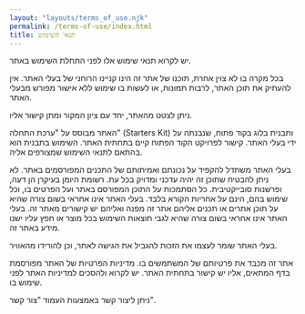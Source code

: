 ```yaml
---
layout: "layouts/terms_of_use.njk"
permalink: /terms-of-use/index.html
title: תנאי השימוש
---
```


יש לקרוא תנאי שימוש אלו לפני התחלת השימוש באתר.

בכל מקרה בו לא צוין אחרת, תוכנו של אתר זה הינו קניינו הרוחני של בעלי האתר. אין להעתיק את תוכן האתר, לרבות תמונות, או לעשות בו שימוש ללא אישור מפורש מבעלי האתר.

ניתן לצטט מהאתר, יחד עם ציון המקור ומתן קישור אליו.

 האתר מבוסס על "ערכת התחלה" (Starters Kit) ותבנית בלוג בקוד פתוח, שנבנתה על ידי בעלי האתר. קישור לפרויקט הקוד הפתוח קיים בתחתית האתר. השימוש בתבנית הוא בהתאם לתנאי השימוש שמצורפים אליה.

בעלי האתר משתדל להקפיד על נכונתם ואמיתותם של התכנים המפורסמים באתר. לא ניתן להבטיח שתוכן זה יהיה עדכני ומדויק בכל עת. רשומת היומן בעיקרן הן דעה, ופרשנות סובייקטיבית. כל הסתמכות על התוכן המפורסם באתר ועל הפרטים בו, וכל שימוש בהם, הינם על אחריות הקורא בלבד. בעלי האתר אינו אחראי בשום צורה שהיא על תוכן אתרים או תכנים אליהם אתר זה מפנה ואליהם יש קישורים מאתר זה. בעלי האתר אינו אחראי בשום צורה שהיא לגבי תוצאות השימוש בכל מוצר או חפץ עליו ישנו מידע באתר זה.

בעלי האתר שומר לעצמו את הזכות להגביל את הגישה לאתר, וכן להורידו מהאוויר.

 אתר זה מכבד את פרטיותם של המשתמשים בו. מדיניות הפרטיות של האתר מפורסמת בדף המתאים, אליו יש קישור בתחתית האתר. יש לקרוא ולהסכים למדיניות האתר לפני שימוש בו.

 ניתן ליצור קשר באמצעות העמוד "צור קשר".